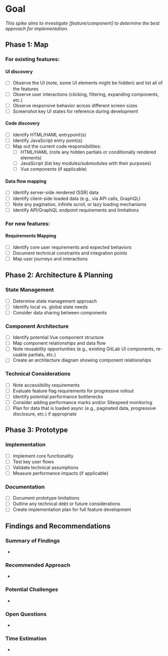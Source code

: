 <!--
This template offers a structured approach — Map, Architecture & Planning, Prototype (MAP) for frontend spikes. A spike is a time-boxed investigation intended to research a concept or build a simple prototype to better understand how to implement a feature.
-->

# Goal
<!-- Provide an overview of what this spike aims to achieve. Include as much detail as possible. -->
*This spike aims to investigate [feature/component] to determine the best approach for implementation.*

## Phase 1: Map
<!-- This phase is about understanding the current landscape - existing code and/or requirements for new features -->

### For existing features:
<!-- If working with an existing feature, complete these sections -->

#### UI discovery
- [ ] Observe the UI (note, some UI elements might be hidden) and list all of the features
- [ ] Observe user interactions (clicking, filtering, expanding components, etc.)
- [ ] Observe responsive behavior across different screen sizes
- [ ] Screenshot key UI states for reference during development

#### Code discovery
- [ ] Identify HTML/HAML entrypoint(s)
- [ ] Identify JavaScript entry point(s)
- [ ] Map out the current code responsibilities:
  - [ ] HTML/HAML (note any hidden partials or conditionally rendered elements)
  - [ ] JavaScript (list key modules/submodules with their purposes)
  - [ ] Vue components (if applicable)

#### Data flow mapping
- [ ] Identify server-side rendered (SSR) data
- [ ] Identify client-side loaded data (e.g., via API calls, GraphQL)
- [ ] Note any pagination, infinite scroll, or lazy loading mechanisms
- [ ] Identify API/GraphQL endpoint requirements and limitations

### For new features:
<!-- If working on a new feature, complete these sections -->

#### Requirements Mapping
- [ ] Identify core user requirements and expected behaviors
- [ ] Document technical constraints and integration points
- [ ] Map user journeys and interactions

## Phase 2: Architecture & Planning
<!-- Design the solution based on findings from the Map phase -->

### State Management
- [ ] Determine state management approach
- [ ] Identify local vs. global state needs
- [ ] Consider data sharing between components

### Component Architecture
- [ ] Identify potential Vue component structure
- [ ] Map component relationships and data flow
- [ ] Note reusability opportunities (e.g., existing GitLab UI components, re-usable partials, etc.)
- [ ] Create an architecture diagram showing component relationships

### Technical Considerations
- [ ] Note accessibility requirements
- [ ] Evaluate feature flag requirements for progressive rollout
- [ ] Identify potential performance bottlenecks
- [ ] Consider adding performance marks and/or Sitespeed monitoring
- [ ] Plan for data that is loaded async (e.g., paginated data, progressive disclosure, etc.) if appropriate

## Phase 3: Prototype
<!-- Build a minimal proof of concept to validate the architecture -->

### Implementation
- [ ] Implement core functionality
- [ ] Test key user flows
- [ ] Validate technical assumptions
- [ ] Measure performance impacts (if applicable)

### Documentation
- [ ] Document prototype limitations
- [ ] Outline any technical debt or future considerations
- [ ] Create implementation plan for full feature development

## Findings and Recommendations
<!-- Document your findings here as you complete the spike -->

### Summary of Findings
* 

### Recommended Approach
*

### Potential Challenges
*

### Open Questions
*

### Time Estimation
<!-- Add estimates for implementation based on spike findings -->
*

<!-- 
Remember that a spike is time-boxed. If you find yourself going down rabbit holes,
reconsider the scope of your investigation and focus on answering the core questions.
-->